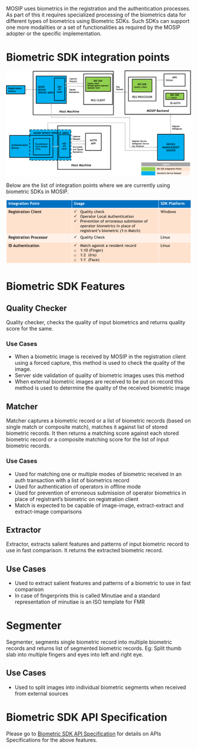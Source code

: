 
MOSIP uses biometrics in the registration and the authentication processes. As part of this it requires specialized processing of the biometrics data for different types of biometrics using Biometric SDKs. Such SDKs can support one more modalities or a set of functionalities as required by the MOSIP adopter or the specific implementation. 

# Biometric SDK integration points

![](_images/biometrics/biometric_sdk_integration_points.png)

Below are the list of integration points where we are currently using biometric SDKs in MOSIP.

![](_images/biometrics/biometric_sdk_integration_points_table.png)

# Biometric SDK Features 

## Quality Checker
Quality checker, checks the quality of input biometrics and returns quality score for the same.

### Use Cases
* When a biometric  image is received by MOSIP in the registration client using a forced capture, this method is used to check the quality of the image.
* Server side validation of quality of biometric images uses this method
* When external biometric images are received to be put on record this method is used to determine the quality of the received biometric image

## Matcher
Matcher captures a biometric record or a list of biometric records (based on single match or composite match), matches it against list of stored biometric records. It then returns a matching score against each stored biometric record or a composite matching score for the list of input biometric records. 

### Use Cases
* Used for matching one or multiple modes of biometric received in an auth transaction with a list of biometrics record
* Used for authentication of operators in offline mode
* Used for prevention of erroneous submission of operator biometrics in place of registrant’s biometric on registration client
* Match is expected to be capable of image-image, extract-extract and extract-image comparisons

## Extractor
Extractor, extracts salient features and patterns of input biometric record to use in fast comparison. It returns the extracted biometric record.

## Use Cases
* Used to extract salient features and patterns of a biometric to use in fast comparison
* In case of fingerprints this is called Minutiae and a standard representation of minutiae is an ISO template for FMR

# Segmenter
Segmenter, segments single biometric record into multiple biometric records and returns list of segmented biometric records. Eg: Split thumb slab into multiple fingers and eyes into left and right eye.

## Use Cases
* Used to split images into individual biometric segments when received from external sources

# Biometric SDK API Specification
Please go to [Biometric SDK API Specification](Biometric-SDK-API-Specification.md) for details on APIs Specifications for the above features.


